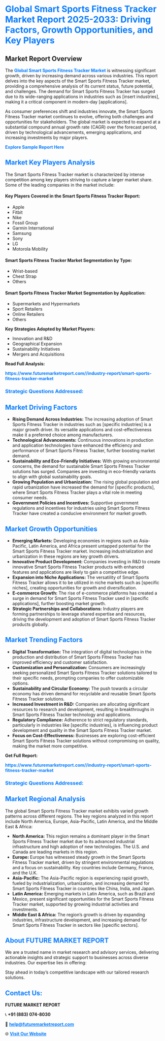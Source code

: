 <h1 style="color: #007BFF;">Global Smart Sports Fitness Tracker Market Report 2025-2033: Driving Factors, Growth Opportunities, and Key Players</h1>

<section id="overview">
<h2>Market Report Overview</h2>
<p>The <a href="https://www.futuremarketreport.com//industry-report/smart-sports-fitness-tracker-market" style="color: #007BFF; text-decoration: none;"><strong>Global Smart Sports Fitness Tracker Market</strong></a> is witnessing significant growth, driven by increasing demand across various industries. This report delves into the key aspects of the Smart Sports Fitness Tracker market, providing a comprehensive analysis of its current status, future potential, and challenges. The demand for Smart Sports Fitness Tracker has surged due to its wide-ranging applications in industries such as [insert industries], making it a critical component in modern-day [applications].</p>
<p>As consumer preferences shift and industries innovate, the Smart Sports Fitness Tracker market continues to evolve, offering both challenges and opportunities for stakeholders. The global market is expected to expand at a substantial compound annual growth rate (CAGR) over the forecast period, driven by technological advancements, emerging applications, and increasing investments by major players.</p>
</section>

<section id="overview">
<p><a href="https://www.futuremarketreport.com//request-sample/reportId=51841" style="color: #007BFF; text-decoration: none;"><strong>Explore Sample Report Here</strong></a></p>
</section>

<section id="key-players">
<h2 style="color: #007BFF;">Market Key Players Analysis</h2>
<p>The Smart Sports Fitness Tracker market is characterized by intense competition among key players striving to capture a larger market share. Some of the leading companies in the market include:</p>
<h4>Key Players Covered in the Smart Sports Fitness Tracker Report:</h4>
<ul><li>Apple</li><li>Fitbit</li><li>Nike</li><li>Fossil Group</li><li>Garmin International</li><li>Samsung</li><li>Sony</li><li>LG</li><li>Motorola Mobility</li></ul>
<h4>Smart Sports Fitness Tracker Market Segmentation by Type:</h4>
<ul><li>Wrist-based</li><li>Chest Strap</li><li>Others</li></ul>

<h4>Smart Sports Fitness Tracker Market Segmentation by Application:</h4>
<ul><li>Supermarkets and Hypermarkets</li><li>Sport Retailers</li><li>Online Retailers</li><li>Others</li></ul>
<p><strong>Key Strategies Adopted by Market Players:</strong></p>
<ul>
<li>Innovation and R&D</li>
<li>Geographical Expansion</li>
<li>Sustainability Initiatives</li>
<li>Mergers and Acquisitions</li>
</ul>
</section>

<section>
<p><strong>Read Full Analysis: </strong></p><a href="https://www.futuremarketreport.com//industry-report/smart-sports-fitness-tracker-market" style="color: #007BFF; text-decoration: none;"><strong>https://www.futuremarketreport.com//industry-report/smart-sports-fitness-tracker-market</strong></a>
<h3 style="color: #007BFF;">Strategic Questions Addressed:</h3>
</section>

<section id="driving-factors">
<h2 style="color: #007BFF;">Market Driving Factors</h2>
<ul>
<li><strong>Rising Demand Across Industries:</strong> The increasing adoption of Smart Sports Fitness Tracker in industries such as [specific industries] is a major growth driver. Its versatile applications and cost-effectiveness make it a preferred choice among manufacturers.</li>
<li><strong>Technological Advancements:</strong> Continuous innovations in production and application technologies have enhanced the efficiency and performance of Smart Sports Fitness Tracker, further boosting market demand.</li>
<li><strong>Sustainability and Eco-Friendly Initiatives:</strong> With growing environmental concerns, the demand for sustainable Smart Sports Fitness Tracker solutions has surged. Companies are investing in eco-friendly variants to align with global sustainability goals.</li>
<li><strong>Growing Population and Urbanization:</strong> The rising global population and rapid urbanization have increased the demand for [specific products], where Smart Sports Fitness Tracker plays a vital role in meeting consumer needs.</li>
<li><strong>Government Policies and Incentives:</strong> Supportive government regulations and incentives for industries using Smart Sports Fitness Tracker have created a conducive environment for market growth.</li>
</ul>
</section>

<section id="growth-opportunities">
<h2 style="color: #007BFF;">Market Growth Opportunities</h2>
<ul>
<li><strong>Emerging Markets:</strong> Developing economies in regions such as Asia-Pacific, Latin America, and Africa present untapped potential for the Smart Sports Fitness Tracker market. Increasing industrialization and urbanization in these regions are key growth drivers.</li>
<li><strong>Innovative Product Development:</strong> Companies investing in R&D to create innovative Smart Sports Fitness Tracker products with enhanced features and applications are likely to gain a competitive edge.</li>
<li><strong>Expansion into Niche Applications:</strong> The versatility of Smart Sports Fitness Tracker allows it to be utilized in niche markets such as [specific niches], creating opportunities for growth and diversification.</li>
<li><strong>E-commerce Growth:</strong> The rise of e-commerce platforms has created a surge in demand for Smart Sports Fitness Tracker used in [specific applications], further boosting market growth.</li>
<li><strong>Strategic Partnerships and Collaborations:</strong> Industry players are forming partnerships to leverage shared expertise and resources, driving the development and adoption of Smart Sports Fitness Tracker products globally.</li>
</ul>
</section>

<section id="trending-factors">
<h2 style="color: #007BFF;">Market Trending Factors</h2>
<ul>
<li><strong>Digital Transformation:</strong> The integration of digital technologies in the production and distribution of Smart Sports Fitness Tracker has improved efficiency and customer satisfaction.</li>
<li><strong>Customization and Personalization:</strong> Consumers are increasingly seeking personalized Smart Sports Fitness Tracker solutions tailored to their specific needs, prompting companies to offer customizable options.</li>
<li><strong>Sustainability and Circular Economy:</strong> The push towards a circular economy has driven demand for recyclable and reusable Smart Sports Fitness Tracker solutions.</li>
<li><strong>Increased Investment in R&D:</strong> Companies are allocating significant resources to research and development, resulting in breakthroughs in Smart Sports Fitness Tracker technology and applications.</li>
<li><strong>Regulatory Compliance:</strong> Adherence to strict regulatory standards, particularly in industries like [specific industries], is influencing product development and quality in the Smart Sports Fitness Tracker market.</li>
<li><strong>Focus on Cost-Effectiveness:</strong> Businesses are exploring cost-efficient Smart Sports Fitness Tracker solutions without compromising on quality, making the market more competitive.</li>
</ul>
</section>

<section>
<p><strong>Get Full Report: </strong></p><a href="https://www.futuremarketreport.com//industry-report/smart-sports-fitness-tracker-market" style="color: #007BFF; text-decoration: none;"><strong>https://www.futuremarketreport.com//industry-report/smart-sports-fitness-tracker-market</strong></a>
<h3 style="color: #007BFF;">Strategic Questions Addressed:</h3>
</section>


<section id="regional-analysis">
<h2 style="color: #007BFF;">Market Regional Analysis</h2>
<p>The global Smart Sports Fitness Tracker market exhibits varied growth patterns across different regions. The key regions analyzed in this report include North America, Europe, Asia-Pacific, Latin America, and the Middle East & Africa:</p>
<ul>
<li><strong>North America:</strong> This region remains a dominant player in the Smart Sports Fitness Tracker market due to its advanced industrial infrastructure and high adoption of new technologies. The U.S. and Canada are leading markets in this region.</li>
<li><strong>Europe:</strong> Europe has witnessed steady growth in the Smart Sports Fitness Tracker market, driven by stringent environmental regulations and a focus on sustainability. Key countries include Germany, France, and the U.K.</li>
<li><strong>Asia-Pacific:</strong> The Asia-Pacific region is experiencing rapid growth, fueled by industrialization, urbanization, and increasing demand for Smart Sports Fitness Tracker in countries like China, India, and Japan.</li>
<li><strong>Latin America:</strong> Emerging markets in Latin America, such as Brazil and Mexico, present significant opportunities for the Smart Sports Fitness Tracker market, supported by growing industrial activities and investments.</li>
<li><strong>Middle East & Africa:</strong> The region’s growth is driven by expanding industries, infrastructure development, and increasing demand for Smart Sports Fitness Tracker in sectors like [specific sectors].</li>
</ul>
</section>

<footer>
<h2 style="color: #007BFF;">About FUTURE MARKET REPORT</h2>
<p>We are a trusted name in market research and advisory services, delivering actionable insights and strategic support to businesses across diverse industries. Our expertise lies in offering:</p>

<p>Stay ahead in today’s competitive landscape with our tailored research solutions.</p>

<h2 style="color: #007BFF;">Contact Us:</h2>
<p><strong>FUTURE MARKET REPORT</strong></p>
<p>📞 <strong>+91 (883) 074-8030</strong></p>
<p>📧 <strong><a href="mailto:help@futuremarketreport.com" style="color: #007BFF;">help@futuremarketreport.com</a></strong></p>
<p>🌐 <strong><a href="https://www.futuremarketreport.com/" style="color: #007BFF;">Visit Our Website</a></strong></p>
</footer>